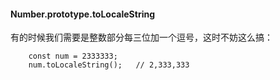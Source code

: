 #### Number.prototype.toLocaleString

有的时候我们需要是整数部分每三位加一个逗号，这时不妨这么搞：
```
    const num = 2333333;   
    num.toLocaleString();   // 2,333,333
```

